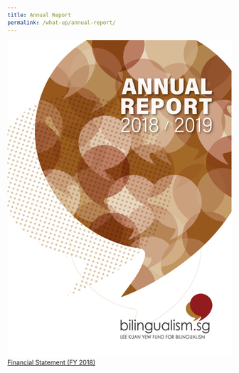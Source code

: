 ```yaml
---
title: Annual Report
permalink: /what-up/annual-report/
---
```


<img src="/images/Cover-FY2018.jpg"> <br/>
<a href="#" target="_blank">Financial Statement (FY 2018)</a>

